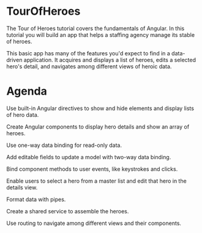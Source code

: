 # TourOfHeroes

The Tour of Heroes tutorial covers the fundamentals of Angular.
In this tutorial you will build an app that helps a staffing agency manage its stable of heroes.

This basic app has many of the features you'd expect to find in a data-driven application. It acquires and displays a list of heroes, edits a selected hero's detail, and navigates among different views of heroic data.

# Agenda

Use built-in Angular directives to show and hide elements and display lists of hero data.

Create Angular components to display hero details and show an array of heroes.

Use one-way data binding for read-only data.

Add editable fields to update a model with two-way data binding.

Bind component methods to user events, like keystrokes and clicks.

Enable users to select a hero from a master list and edit that hero in the details view.

Format data with pipes.

Create a shared service to assemble the heroes.

Use routing to navigate among different views and their components.
